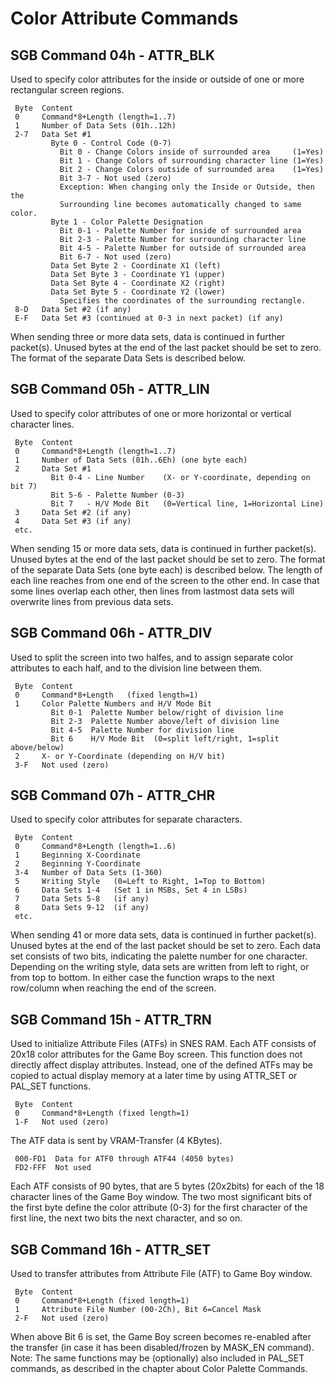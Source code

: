 # Color Attribute Commands

## SGB Command 04h - ATTR_BLK

Used to specify color attributes for the inside or outside of one or
more rectangular screen regions.

```
 Byte  Content
 0     Command*8+Length (length=1..7)
 1     Number of Data Sets (01h..12h)
 2-7   Data Set #1
         Byte 0 - Control Code (0-7)
           Bit 0 - Change Colors inside of surrounded area     (1=Yes)
           Bit 1 - Change Colors of surrounding character line (1=Yes)
           Bit 2 - Change Colors outside of surrounded area    (1=Yes)
           Bit 3-7 - Not used (zero)
           Exception: When changing only the Inside or Outside, then the
           Surrounding line becomes automatically changed to same color.
         Byte 1 - Color Palette Designation
           Bit 0-1 - Palette Number for inside of surrounded area
           Bit 2-3 - Palette Number for surrounding character line
           Bit 4-5 - Palette Number for outside of surrounded area
           Bit 6-7 - Not used (zero)
         Data Set Byte 2 - Coordinate X1 (left)
         Data Set Byte 3 - Coordinate Y1 (upper)
         Data Set Byte 4 - Coordinate X2 (right)
         Data Set Byte 5 - Coordinate Y2 (lower)
           Specifies the coordinates of the surrounding rectangle.
 8-D   Data Set #2 (if any)
 E-F   Data Set #3 (continued at 0-3 in next packet) (if any)
```

When sending three or more data sets, data is continued in further
packet(s). Unused bytes at the end of the last packet should be set to
zero. The format of the separate Data Sets is described below.

## SGB Command 05h - ATTR_LIN

Used to specify color attributes of one or more horizontal or vertical
character lines.

```
 Byte  Content
 0     Command*8+Length (length=1..7)
 1     Number of Data Sets (01h..6Eh) (one byte each)
 2     Data Set #1
         Bit 0-4 - Line Number    (X- or Y-coordinate, depending on bit 7)
         Bit 5-6 - Palette Number (0-3)
         Bit 7   - H/V Mode Bit   (0=Vertical line, 1=Horizontal Line)
 3     Data Set #2 (if any)
 4     Data Set #3 (if any)
 etc.
```

When sending 15 or more data sets, data is continued in further
packet(s). Unused bytes at the end of the last packet should be set to
zero. The format of the separate Data Sets (one byte each) is described
below. The length of each line reaches from one end of the screen to the
other end. In case that some lines overlap each other, then lines from
lastmost data sets will overwrite lines from previous data sets.

## SGB Command 06h - ATTR_DIV

Used to split the screen into two halfes, and to assign separate color
attributes to each half, and to the division line between them.

```
 Byte  Content
 0     Command*8+Length   (fixed length=1)
 1     Color Palette Numbers and H/V Mode Bit
         Bit 0-1  Palette Number below/right of division line
         Bit 2-3  Palette Number above/left of division line
         Bit 4-5  Palette Number for division line
         Bit 6    H/V Mode Bit  (0=split left/right, 1=split above/below)
 2     X- or Y-Coordinate (depending on H/V bit)
 3-F   Not used (zero)
```

## SGB Command 07h - ATTR_CHR

Used to specify color attributes for separate characters.

```
 Byte  Content
 0     Command*8+Length (length=1..6)
 1     Beginning X-Coordinate
 2     Beginning Y-Coordinate
 3-4   Number of Data Sets (1-360)
 5     Writing Style   (0=Left to Right, 1=Top to Bottom)
 6     Data Sets 1-4   (Set 1 in MSBs, Set 4 in LSBs)
 7     Data Sets 5-8   (if any)
 8     Data Sets 9-12  (if any)
 etc.
```

When sending 41 or more data sets, data is continued in further
packet(s). Unused bytes at the end of the last packet should be set to
zero. Each data set consists of two bits, indicating the palette number
for one character. Depending on the writing style, data sets are written
from left to right, or from top to bottom. In either case the function
wraps to the next row/column when reaching the end of the screen.

## SGB Command 15h - ATTR_TRN

Used to initialize Attribute Files (ATFs) in SNES RAM. Each ATF consists
of 20x18 color attributes for the Game Boy screen. This function does not
directly affect display attributes. Instead, one of the defined ATFs may
be copied to actual display memory at a later time by using ATTR_SET or
PAL_SET functions.

```
 Byte  Content
 0     Command*8+Length (fixed length=1)
 1-F   Not used (zero)
```

The ATF data is sent by VRAM-Transfer (4 KBytes).

```
 000-FD1  Data for ATF0 through ATF44 (4050 bytes)
 FD2-FFF  Not used
```

Each ATF consists of 90 bytes, that are 5 bytes (20x2bits) for each of
the 18 character lines of the Game Boy window. The two most significant
bits of the first byte define the color attribute (0-3) for the first
character of the first line, the next two bits the next character, and
so on.

## SGB Command 16h - ATTR_SET

Used to transfer attributes from Attribute File (ATF) to Game Boy window.

```
 Byte  Content
 0     Command*8+Length (fixed length=1)
 1     Attribute File Number (00-2Ch), Bit 6=Cancel Mask
 2-F   Not used (zero)
```

When above Bit 6 is set, the Game Boy screen becomes re-enabled after the
transfer (in case it has been disabled/frozen by MASK_EN command).
Note: The same functions may be (optionally) also included in PAL_SET
commands, as described in the chapter about Color Palette Commands.
